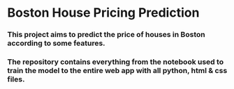 # Boston House Pricing Prediction

### This project aims to predict the price of houses in Boston according to some features.

### The repository contains everything from the notebook used to train the model to the entire web app with all python, html & css files.
